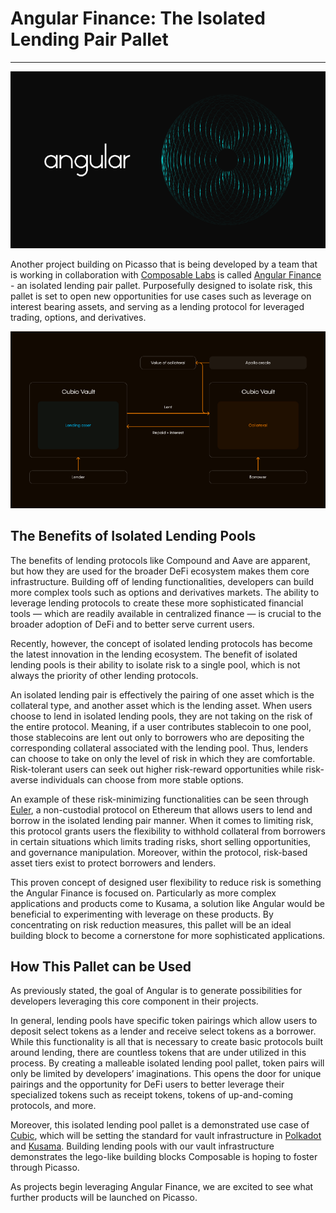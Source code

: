 # Angular Finance: The Isolated Lending Pair Pallet

---


![banner](./angular-banner.png)


Another project building on Picasso that is being developed by a team that is working in collaboration with 
[Composable Labs](https://0xbrainjar.medium.com/introducing-composable-labs-an-incubator-and-testing-ground-for-projects-using-composables-tech-b467d438142c) 
is called [Angular Finance](https://www.angular.finance/) - an isolated lending pair pallet. Purposefully designed 
to isolate risk, this pallet is set to open new opportunities for use cases such as leverage on interest bearing assets, 
and serving as a lending protocol for leveraged trading, options, and derivatives.

![graphic](./angular-graphic.png)

## The Benefits of Isolated Lending Pools

The benefits of lending protocols like Compound and Aave are apparent, but how they are used for the broader DeFi 
ecosystem makes them core infrastructure. 
Building off of lending functionalities, developers can build more complex tools such as options and derivatives 
markets. The ability to leverage lending protocols to create these more sophisticated financial tools — which are 
readily 
available in centralized finance — is crucial to the broader adoption of DeFi and to better serve current users.

Recently, however, the concept of isolated lending protocols has become the latest innovation in the lending ecosystem.
The benefit of isolated lending pools is their ability to isolate risk to a single pool, which is not always the 
priority of other lending protocols.

An isolated lending pair is effectively the pairing of one asset which is the collateral type, and another asset which 
is the lending asset. When users choose to lend in isolated lending pools, they are not taking on the risk of the entire 
protocol. Meaning, if a user contributes stablecoin to one pool, those stablecoins are lent out only to borrowers who
are depositing the corresponding collateral associated with the lending pool. Thus, lenders can choose to take on 
only the level of risk in which they are comfortable. Risk-tolerant users can seek out higher risk-reward opportunities 
while risk-averse individuals can choose from more stable options.

An example of these risk-minimizing functionalities can be seen through [Euler](https://www.euler.finance/#/), 
a non-custodial protocol on Ethereum that allows users to lend and borrow in the isolated lending pair manner. 
When it comes to limiting risk, this protocol grants users the flexibility to withhold collateral from borrowers in 
certain situations which limits trading risks, short selling opportunities, and governance manipulation. 
Moreover, within the protocol, risk-based asset tiers exist to protect borrowers and lenders.

This proven concept of designed user flexibility to reduce risk is something the Angular Finance is focused on. 
Particularly as more complex applications and products come to Kusama, a solution like Angular would be beneficial to 
experimenting with leverage on these products. By concentrating on risk reduction measures, this pallet will be an ideal
building block to become a cornerstone for more sophisticated applications.

## How This Pallet can be Used

As previously stated, the goal of Angular is to generate possibilities for developers leveraging this core component in 
their projects.

In general, lending pools have specific token pairings which allow users to deposit select tokens as a lender and 
receive select tokens as a borrower. While 
this functionality is all that is necessary to create basic protocols built around lending, there are countless tokens
that are under utilized in this process. By creating a malleable isolated lending pool pallet, token pairs will 
only be limited by developers’ imaginations. This opens the door for unique pairings and the opportunity for DeFi users 
to better leverage their specialized tokens such as receipt tokens, tokens of up-and-coming protocols, and more.

Moreover, this isolated lending pool pallet is a demonstrated use case of [Cubic](./cubic.md), which will be setting the
standard for vault infrastructure in [Polkadot](https://polkadot.network/) and [Kusama](https://kusama.network/). 
Building lending pools with our vault infrastructure demonstrates the lego-like building blocks Composable is hoping 
to foster through Picasso.

As projects begin leveraging Angular Finance, we are excited to see what further products will be launched on Picasso.

